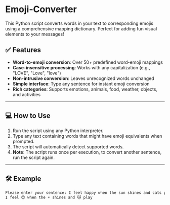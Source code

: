 # Emoji-Converter
This Python script converts words in your text to corresponding emojis using a comprehensive mapping dictionary. Perfect for adding fun visual elements to your messages!

## ✅ Features

- **Word-to-emoji conversion**: Over 50+ predefined word-emoji mappings
- **Case-insensitive processing**: Works with any capitalization (e.g., "LOVE", "Love", "love")
- **Non-intrusive conversion**: Leaves unrecognized words unchanged
- **Simple interface**: Type any sentence for instant emoji conversion
- **Rich categories**: Supports emotions, animals, food, weather, objects, and activities

---

## 💻 How to Use
1. Run the script using any Python interpreter.
2. Type any text containing words that might have emoji equivalents when prompted.
3. The script will automatically detect supported words.
4. **Note**: The script runs once per execution, to convert another sentence, run the script again.

---

## 🛠️ Example

```bash
Please enter your sentence: I feel happy when the sun shines and cats play
I feel 😊 when the ☀️ shines and 🐱 play